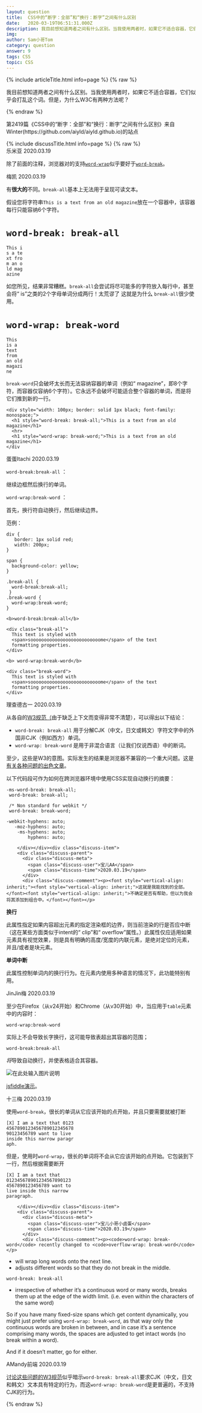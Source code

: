 ```yaml
---
layout: question
title:  CSS中的“断字：全部”和“换行：断字”之间有什么区别
date:   2020-03-19T06:51:31.000Z
description: 我目前想知道两者之间有什么区别。当我使用两者时，如果它不适合容器，它们似乎会打乱这个词。但是，为什么W3C有两种方法呢？...
img: 
author: Sam小哥Tom
category: question
answer: 9
tags: CSS
topic: CSS
---
```

<div class="article-root">
  <div class="article">
    {% include articleTitle.html info=page %}
    {% raw %}
    <div class="article-content"><p><font style="vertical-align: inherit;"><font style="vertical-align: inherit;">我目前想知道两者之间有什么区别。</font><font style="vertical-align: inherit;">当我使用两者时，如果它不适合容器，它们似乎会打乱这个词。</font><font style="vertical-align: inherit;">但是，为什么W3C有两种方法呢？</font></font></p></div>
    {% endraw %}
  </div>
  <p class="winter_mark">第2419篇《CSS中的“断字：全部”和“换行：断字”之间有什么区别》来自Winter(https://github.com/aiyld/aiyld.github.io)的站点</p>
  <div class="discuss-wrapper">
    {% include discussTitle.html info=page %}
    {% raw %}
    <div class="discuss-item">
        <div class="discuss-parent">
          <div class="discuss-meta">
            <span class="discuss-user">乐米亚</span>
            <span class="discuss-time">2020.03.19</span>
          </div>
          <div class="discuss-comment"><p><font style="vertical-align: inherit;"><font style="vertical-align: inherit;">除了前面的注释，浏览器对的支持</font></font><a href="https://developer.mozilla.org/en-US/docs/Web/CSS/word-wrap" rel="nofollow"><code>word-wrap</code></a><font style="vertical-align: inherit;"><font style="vertical-align: inherit;">似乎要好于</font></font><a href="https://developer.mozilla.org/en-US/docs/Web/CSS/word-break" rel="nofollow"><code>word-break</code></a><font style="vertical-align: inherit;"><font style="vertical-align: inherit;">。</font></font></p></div>
        </div></div><div class="discuss-item">
        <div class="discuss-parent">
          <div class="discuss-meta">
            <span class="discuss-user">梅凯</span>
            <span class="discuss-time">2020.03.19</span>
          </div>
          <div class="discuss-comment"><p><font style="vertical-align: inherit;"><font style="vertical-align: inherit;">有</font></font><strong><font style="vertical-align: inherit;"><font style="vertical-align: inherit;">很大的</font></font></strong><font style="vertical-align: inherit;"><font style="vertical-align: inherit;">不同。</font></font><code>break-all</code><font style="vertical-align: inherit;"><font style="vertical-align: inherit;">基本上无法用于呈现可读文本。</font></font></p>

<p><font style="vertical-align: inherit;"><font style="vertical-align: inherit;">假设您将字符串</font></font><code>This is a text from an old magazine</code><font style="vertical-align: inherit;"><font style="vertical-align: inherit;">放在一个容器中，该容器每行只能容纳6个字符。</font></font></p>

<h1><code>word-break: break-all</code></h1>

<pre><code>This i<font></font>
s a te<font></font>
xt fro<font></font>
m an o<font></font>
ld mag<font></font>
azine<font></font>
</code></pre>

<p><font style="vertical-align: inherit;"><font style="vertical-align: inherit;">如您所见，结果非常糟糕。</font></font><code>break-all</code><font style="vertical-align: inherit;"><font style="vertical-align: inherit;">会尝试将尽可能多的字符放入每行中，甚至会将“ is”之类的2个字母单词分成两行！</font><font style="vertical-align: inherit;">太荒谬了 </font><font style="vertical-align: inherit;">这就是为什么   </font></font><code>break-all</code><font style="vertical-align: inherit;"><font style="vertical-align: inherit;">很少使用。</font></font></p>

<h1><code>word-wrap: break-word</code></h1>

<pre><code>This<font></font>
is a<font></font>
text<font></font>
from<font></font>
an old<font></font>
magazi<font></font>
ne<font></font>
</code></pre>

<p><code>break-word</code><font style="vertical-align: inherit;"><font style="vertical-align: inherit;">只会破坏太长而无法容纳容器的单词（例如“ magazine”，即8个字符，而容器仅容纳6个字符）。</font><font style="vertical-align: inherit;">它永远不会破坏可能适合整个容器的单词，而是将它们推到新的一行。</font></font></p>

<p></p><div class="snippet" data-lang="js" data-hide="false" data-console="true" data-babel="false">
<div class="snippet-code">
<pre class="snippet-code-html lang-html prettyprint-override"><code>&lt;div style="width: 100px; border: solid 1px black; font-family: monospace;"&gt;<font></font>
  &lt;h1 style="word-break: break-all;"&gt;This is a text from an old magazine&lt;/h1&gt;<font></font>
  &lt;hr&gt;<font></font>
  &lt;h1 style="word-wrap: break-word;"&gt;This is a text from an old magazine&lt;/h1&gt;<font></font>
&lt;/div</code></pre>
</div>
</div>
<p></p></div>
        </div></div><div class="discuss-item">
        <div class="discuss-parent">
          <div class="discuss-meta">
            <span class="discuss-user">蛋蛋Itachi</span>
            <span class="discuss-time">2020.03.19</span>
          </div>
          <div class="discuss-comment"><p><code>word-break:break-all</code><font style="vertical-align: inherit;"><font style="vertical-align: inherit;"> ：</font></font></p>

<p><font style="vertical-align: inherit;"><font style="vertical-align: inherit;">继续边框然后换行的单词。</font></font></p>

<p><code>word-wrap:break-word</code><font style="vertical-align: inherit;"><font style="vertical-align: inherit;"> ：</font></font></p>

<p><font style="vertical-align: inherit;"><font style="vertical-align: inherit;">首先，换行符自动换行，然后继续边界。</font></font></p>

<p><font style="vertical-align: inherit;"><font style="vertical-align: inherit;">范例：</font></font></p>

<p></p><div class="snippet" data-lang="js" data-hide="false" data-console="true" data-babel="false">
<div class="snippet-code">
<pre class="snippet-code-css lang-css prettyprint-override"><code>div {<font></font>
   border: 1px solid red;<font></font>
   width: 200px;<font></font>
}<font></font>
<font></font>
span {<font></font>
  background-color: yellow;<font></font>
}<font></font>
<font></font>
.break-all {<font></font>
  word-break:break-all;<font></font>
 }<font></font>
.break-word {<font></font>
  word-wrap:break-word;  <font></font>
}</code></pre>
<pre class="snippet-code-html lang-html prettyprint-override"><code>&lt;b&gt;word-break:break-all&lt;/b&gt;<font></font>
<font></font>
&lt;div class="break-all"&gt;<font></font>
  This text is styled with<font></font>
  &lt;span&gt;soooooooooooooooooooooooooome&lt;/span&gt; of the text<font></font>
  formatting properties.<font></font>
&lt;/div&gt;<font></font>
<font></font>
&lt;b&gt; word-wrap:break-word&lt;/b&gt;<font></font>
<font></font>
&lt;div class="break-word"&gt;<font></font>
  This text is styled with<font></font>
  &lt;span&gt;soooooooooooooooooooooooooome&lt;/span&gt; of the text<font></font>
  formatting properties.<font></font>
&lt;/div&gt;</code></pre>
</div>
</div>
<p></p></div>
        </div></div><div class="discuss-item">
        <div class="discuss-parent">
          <div class="discuss-meta">
            <span class="discuss-user">理查德古一</span>
            <span class="discuss-time">2020.03.19</span>
          </div>
          <div class="discuss-comment"><p><font style="vertical-align: inherit;"><font style="vertical-align: inherit;">从各自的</font></font><a href="http://www.w3.org/TR/css3-text/" rel="noreferrer"><font style="vertical-align: inherit;"><font style="vertical-align: inherit;">W3规范（</font></font></a><font style="vertical-align: inherit;"><font style="vertical-align: inherit;">由于缺乏上下文而变得非常不清楚），可以得出以下结论：</font></font></p>

<ul>
<li><code>word-break: break-all</code><font style="vertical-align: inherit;"><font style="vertical-align: inherit;"> 用于分解CJK（中文，日文或韩文）字符文字中的外国非CJK（例如西方）单词。</font></font></li>
<li><code>word-wrap: break-word</code><font style="vertical-align: inherit;"><font style="vertical-align: inherit;"> 是用于非混合语言（让我们仅说西语）中的断词。</font></font></li>
</ul>

<p><font style="vertical-align: inherit;"><font style="vertical-align: inherit;">至少，这些是W3的意图。</font><font style="vertical-align: inherit;">实际发生的结果是浏览器不兼容的一个重大问题。</font><font style="vertical-align: inherit;">这是</font></font><a href="http://kenneth.io/blog/2012/03/04/word-wrapping-hypernation-using-css/" rel="noreferrer"><font style="vertical-align: inherit;"><font style="vertical-align: inherit;">有关各种问题的出色文章</font></font></a><font style="vertical-align: inherit;"><font style="vertical-align: inherit;">。</font></font></p>

<p><font style="vertical-align: inherit;"><font style="vertical-align: inherit;">以下代码段可作为如何在跨浏览器环境中使用CSS实现自动换行的摘要：</font></font></p>

<pre><code>-ms-word-break: break-all;<font></font>
 word-break: break-all;<font></font>
<font></font>
 /* Non standard for webkit */<font></font>
 word-break: break-word;<font></font>
<font></font>
-webkit-hyphens: auto;<font></font>
   -moz-hyphens: auto;<font></font>
    -ms-hyphens: auto;<font></font>
        hyphens: auto;<font></font>
</code></pre></div>
        </div></div><div class="discuss-item">
        <div class="discuss-parent">
          <div class="discuss-meta">
            <span class="discuss-user">宝儿AA</span>
            <span class="discuss-time">2020.03.19</span>
          </div>
          <div class="discuss-comment"><p><font style="vertical-align: inherit;"><font style="vertical-align: inherit;">这就是我能找到的全部。</font><font style="vertical-align: inherit;">不确定是否有帮助，但以为我会将其添加到组合中。</font></font></p>

<p><strong><font style="vertical-align: inherit;"><font style="vertical-align: inherit;">换行</font></font></strong></p>

<p><font style="vertical-align: inherit;"><font style="vertical-align: inherit;">此属性指定如果内容超出元素的指定渲染框的边界，则当前渲染的行是否应中断（这在某些方面类似于intent的“ clip”和“ overflow”属性。）此属性仅应适用如果元素具有视觉效果，则是具有明确的高度/宽度的内联元素，是绝对定位的元素，并且/或者是块元素。</font></font></p>

<p><strong><font style="vertical-align: inherit;"><font style="vertical-align: inherit;">单词中断</font></font></strong></p>

<p><font style="vertical-align: inherit;"><font style="vertical-align: inherit;">此属性控制单词内的换行行为。</font><font style="vertical-align: inherit;">在元素内使用多种语言的情况下，此功能特别有用。</font></font></p></div>
        </div></div><div class="discuss-item">
        <div class="discuss-parent">
          <div class="discuss-meta">
            <span class="discuss-user">JinJin梅</span>
            <span class="discuss-time">2020.03.19</span>
          </div>
          <div class="discuss-comment"><p><font style="vertical-align: inherit;"><font style="vertical-align: inherit;">至少在Firefox（从v24开始）和Chrome（从v30开始）中，当应用于</font></font><code>table</code><font style="vertical-align: inherit;"><font style="vertical-align: inherit;">元素</font><font style="vertical-align: inherit;">中的</font><font style="vertical-align: inherit;">内容时：</font></font></p>

<p><code>word-wrap:break-word</code> </p>

<p><font style="vertical-align: inherit;"><font style="vertical-align: inherit;">实际上不会导致长字换行，这可能导致表超出其容器的范围； </font></font></p>

<p><code>word-break:break-all</code> </p>

<p><em><font style="vertical-align: inherit;"><font style="vertical-align: inherit;">将</font></font></em><font style="vertical-align: inherit;"><font style="vertical-align: inherit;">导致自动换行，并使表格适合其容器。  </font></font></p>

<p><img src="https://i.stack.imgur.com/ksVnE.png" alt="在此处输入图片说明"></p>

<p><a href="http://jsfiddle.net/SDGAX/1/" rel="noreferrer"><font style="vertical-align: inherit;"><font style="vertical-align: inherit;">jsfiddle演示</font></font></a><font style="vertical-align: inherit;"><font style="vertical-align: inherit;">。</font></font></p></div>
        </div></div><div class="discuss-item">
        <div class="discuss-parent">
          <div class="discuss-meta">
            <span class="discuss-user">十三梅</span>
            <span class="discuss-time">2020.03.19</span>
          </div>
          <div class="discuss-comment"><p><font style="vertical-align: inherit;"><font style="vertical-align: inherit;">使用</font></font><code>word-break</code><font style="vertical-align: inherit;"><font style="vertical-align: inherit;">，很长的单词从它应该开始的点开始，并且只要需要就被打断</font></font></p>

<pre><code>[X] I am a text that 0123<font></font>
4567890123456789012345678<font></font>
90123456789 want to live <font></font>
inside this narrow paragr<font></font>
aph.<font></font>
</code></pre>

<p><font style="vertical-align: inherit;"><font style="vertical-align: inherit;">但是，使用时</font></font><code>word-wrap</code><font style="vertical-align: inherit;"><font style="vertical-align: inherit;">，很长的单词将不会从它应该开始的点开始。</font><font style="vertical-align: inherit;">它包装到下一行，然后根据需要断开</font></font></p>

<pre><code>[X] I am a text that <font></font>
012345678901234567890123<font></font>
4567890123456789 want to<font></font>
live inside this narrow <font></font>
paragraph.<font></font>
</code></pre></div>
        </div></div><div class="discuss-item">
        <div class="discuss-parent">
          <div class="discuss-meta">
            <span class="discuss-user">宝儿小哥小卤蛋</span>
            <span class="discuss-time">2020.03.19</span>
          </div>
          <div class="discuss-comment"><p><code>word-wrap: break-word</code> recently changed to <code>overflow-wrap: break-word</code></p>

<ul>
<li>will wrap long words onto the next line.</li>
<li>adjusts different words so that they do not break in the middle.</li>
</ul>

<p><code>word-break: break-all</code></p>

<ul>
<li>irrespective of whether it’s a continuous word or many words, breaks them up at the edge of the width limit. (i.e. even within the characters of the same word)</li>
</ul>

<p>So if you have many fixed-size spans which get content dynamically, you might just prefer using <code>word-wrap: break-word</code>, as that way only the continuous words are broken in between, and in case it’s a sentence comprising many words, the spaces are adjusted to get intact words (no break within a word).</p>

<p>And if it doesn’t matter, go for either.</p></div>
        </div></div><div class="discuss-item">
        <div class="discuss-parent">
          <div class="discuss-meta">
            <span class="discuss-user">AMandy前端</span>
            <span class="discuss-time">2020.03.19</span>
          </div>
          <div class="discuss-comment"><p><a href="http://www.w3.org/TR/css3-text/" rel="noreferrer"><font style="vertical-align: inherit;"><font style="vertical-align: inherit;">讨论这些问题的W3规范</font></font></a><font style="vertical-align: inherit;"><font style="vertical-align: inherit;">似乎暗示</font></font><code>word-break: break-all</code><font style="vertical-align: inherit;"><font style="vertical-align: inherit;">要求CJK（中文，日文和韩文）文本具有特定的行为，而这</font></font><code>word-wrap: break-word</code><font style="vertical-align: inherit;"><font style="vertical-align: inherit;">是更普遍的，不支持CJK的行为。</font></font></p></div>
        </div></div>
    {% endraw %}
  </div>
<div>
